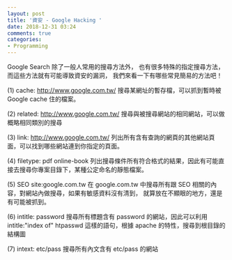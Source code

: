 ```yaml
---
layout: post
title: '資安 - Google Hacking '
date: 2018-12-31 03:24
comments: true
categories:
- Programming
---
```

Google Search 除了一般人常用的搜尋方法外，
也有很多特殊的指定搜尋方法，
而這些方法就有可能導致資安的漏洞，
我們來看一下有哪些常見簡易的方法吧！

(1) cache: http://www.google.com.tw/
搜尋某網址的暫存檔，可以抓到暫時被 Google cache 住的檔案。

(2) related: http://www.google.com.tw/
搜尋與被搜尋網站的相同網站，可以做概略相同類別的搜尋

(3) link: http://www.google.com.tw/
列出所有含有查詢的網頁的其他網站頁面，可以找到哪些網站連到你指定的頁面。

(4) filetype: pdf online-book
列出搜尋條件所有符合格式的結果，因此有可能直接去搜尋你專案目錄下，某種公定命名的靜態檔案。

(5) SEO site:google.com.tw
在 google.com.tw 中搜尋所有跟 SEO 相關的內容，對網站內做搜尋，如果有敏感資料沒有清到，
就算放在不顯眼的地方，還是有可能被抓到。

(6) intitle: password 
搜尋所有標題含有 password 的網站，因此可以利用 intitle:"index of" htpasswd
這樣的語句，根據 apache 的特性，搜尋到根目錄的結構圖

(7) intext: etc/pass
搜尋所有內文含有 etc/pass 的網站
